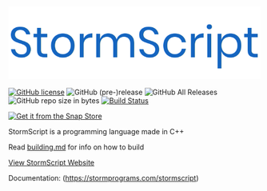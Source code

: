 ![](images/logo.png)

[![GitHub license](https://img.shields.io/github/license/stormprograms/stormscript.svg)](https://github.com/stormprograms/StormScript/blob/master/LICENSE)
![GitHub (pre-)release](https://img.shields.io/github/release-pre/stormprograms/stormscript.svg)
![GitHub All Releases](https://img.shields.io/github/downloads/stormprograms/stormscript/total.svg)
![GitHub repo size in bytes](https://img.shields.io/github/repo-size/stormprograms/stormscript.svg)
[![Build Status](https://dev.azure.com/alegosdude/stormscript/_apis/build/status/stormprograms.StormScript%20(1)?branchName=dev)](https://dev.azure.com/alegosdude/stormscript/_build/latest?definitionId=2?branchName=dev)

[![Get it from the Snap Store](https://snapcraft.io/static/images/badges/en/snap-store-black.svg)](https://snapcraft.io/stormscript)

StormScript is a programming language made in C++

Read [building.md](docs/building.md) for info on how to build

[View  StormScript Website](https://stormscript.dev)

Documentation: (https://stormprograms.com/stormscript)

